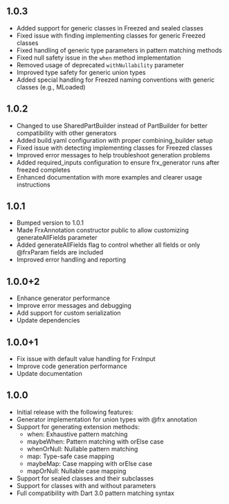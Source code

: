 ## 1.0.3

- Added support for generic classes in Freezed and sealed classes
- Fixed issue with finding implementing classes for generic Freezed classes
- Fixed handling of generic type parameters in pattern matching methods
- Fixed null safety issue in the `when` method implementation
- Removed usage of deprecated `withNullability` parameter
- Improved type safety for generic union types
- Added special handling for Freezed naming conventions with generic classes (e.g., MLoaded<T>)

## 1.0.2

- Changed to use SharedPartBuilder instead of PartBuilder for better compatibility with other generators
- Added build.yaml configuration with proper combining_builder setup
- Fixed issue with detecting implementing classes for Freezed classes
- Improved error messages to help troubleshoot generation problems
- Added required_inputs configuration to ensure frx_generator runs after freezed completes
- Enhanced documentation with more examples and clearer usage instructions

## 1.0.1

- Bumped version to 1.0.1
- Made FrxAnnotation constructor public to allow customizing generateAllFields parameter
- Added generateAllFields flag to control whether all fields or only @frxParam fields are included
- Improved error handling and reporting

## 1.0.0+2

* Enhance generator performance
* Improve error messages and debugging
* Add support for custom serialization
* Update dependencies

## 1.0.0+1

* Fix issue with default value handling for FrxInput
* Improve code generation performance
* Update documentation

## 1.0.0

* Initial release with the following features:
* Generator implementation for union types with @frx annotation
* Support for generating extension methods:
  - when: Exhaustive pattern matching
  - maybeWhen: Pattern matching with orElse case
  - whenOrNull: Nullable pattern matching
  - map: Type-safe case mapping
  - maybeMap: Case mapping with orElse case
  - mapOrNull: Nullable case mapping
* Support for sealed classes and their subclasses
* Support for classes with and without parameters
* Full compatibility with Dart 3.0 pattern matching syntax
